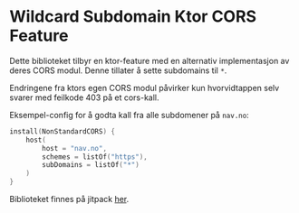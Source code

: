 # Wildcard Subdomain Ktor CORS Feature

Dette biblioteket tilbyr en ktor-feature med en alternativ implementasjon av deres CORS modul.
Denne tillater å sette subdomains til `*`. 

Endringene fra ktors egen CORS modul påvirker kun hvorvidtappen selv svarer med feilkode 403 på et cors-kall.

Eksempel-config for å godta kall fra alle subdomener på `nav.no`:

```kotlin
install(NonStandardCORS) {
    host(
        host = "nav.no", 
        schemes = listOf("https"), 
        subDomains = listOf("*")
    )
}
```

Biblioteket finnes på jitpack [her](https://jitpack.io/#navikt/wildcard-subdomain-ktor-cors-feature).